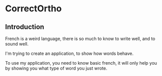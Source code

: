 # CorrectOrtho
## Introduction

French is a weird language, there is so much to know to write well, and to sound well.

I'm trying to create an application, to show how words behave.

To use my application, you need to know basic french, it will only help you by showing you what type of word you just wrote.
